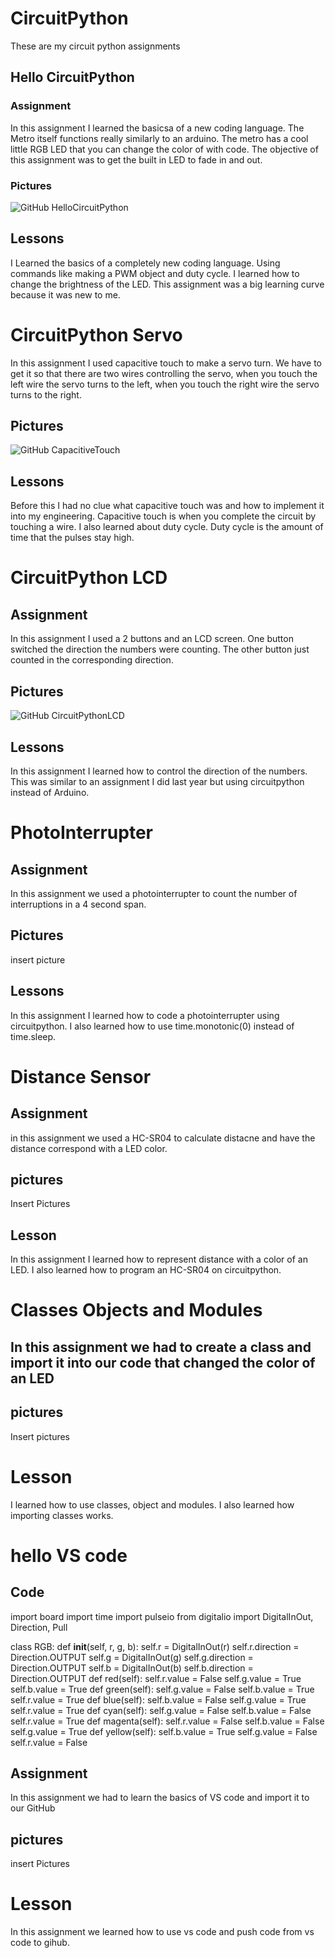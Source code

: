 # CircuitPython
These are my circuit python assignments

## Hello CircuitPython

### Assignment
In this assignment I learned the basicsa of a new coding language. The Metro itself functions really similarly to an arduino. The metro has a cool little RGB LED that you can change the color of with code. The objective of this assignment was to get the built in LED to fade in and out. 

### Pictures 
![GitHub HelloCircuitPython](Media/HelloCircuitPython.png)


## Lessons
I Learned the basics of a completely new coding language. Using commands like making a PWM object and duty cycle. I learned how to change the brightness of the LED. This assignment was a big learning curve because it was new to me. 

# CircuitPython Servo
In this assignment I used capacitive touch to make a servo turn. We have to get it so that there are two wires controlling the servo, when you touch the left wire the servo turns to the left, when you touch the right wire the servo turns to the right. 
## Pictures

![GitHub CapacitiveTouch](Media/CapacitiveTouch.png)

## Lessons
Before this I had no clue what capacitive touch was and how to implement it into my engineering. Capacitive touch is when you complete the circuit by touching a wire. I also learned about duty cycle. Duty cycle is the amount of time that the pulses stay high.

# CircuitPython LCD

## Assignment 
In this assignment I used a 2 buttons and an LCD screen. One button switched the direction the numbers were counting. The other button just counted in the corresponding direction.

## Pictures
![GitHub CircuitPythonLCD](Media/CircuitPythonLCD.png)

## Lessons 
In this assignment I learned how to control the direction of the numbers. This was similar to an assignment I did last year but using circuitpython instead of Arduino.

# PhotoInterrupter

## Assignment 
In this assignment we used a photointerrupter to count the number of interruptions in a 4 second span.

## Pictures
insert picture

## Lessons
In this assignment I learned how to code a photointerrupter using circuitpython. I also learned how to use time.monotonic(0) instead of time.sleep.

# Distance Sensor

## Assignment
in this assignment we used a HC-SR04 to calculate distacne and have the distance correspond with a LED color.

## pictures
Insert Pictures

## Lesson
In this assignment I learned how to represent distance with a color of an LED. I also learned how to program an HC-SR04 on circuitpython.


# Classes Objects and Modules

## In this assignment we had to create a class and import it into our code that changed the color of an LED

## pictures

Insert pictures

# Lesson 
I learned how to use classes, object and modules. I also learned how importing classes works.

# hello VS code

## Code
import board
import time
import pulseio
from digitalio import DigitalInOut, Direction, Pull



class RGB:
    def __init__(self, r, g, b):
        self.r = DigitalInOut(r)
        self.r.direction = Direction.OUTPUT
        self.g = DigitalInOut(g)
        self.g.direction = Direction.OUTPUT
        self.b = DigitalInOut(b)
        self.b.direction = Direction.OUTPUT
    def red(self):
        self.r.value = False
        self.g.value = True
        self.b.value = True
    def green(self):
        self.g.value = False
        self.b.value = True
        self.r.value = True
    def blue(self):
        self.b.value = False
        self.g.value = True
        self.r.value = True
    def cyan(self):
        self.g.value = False
        self.b.value = False
        self.r.value = True
    def magenta(self):
        self.r.value = False
        self.b.value = False
        self.g.value = True
    def yellow(self):
        self.b.value = True
        self.g.value = False
        self.r.value = False

## Assignment
In this assignment we had to learn the basics of VS code and import it to our GitHub

## pictures 
insert Pictures

# Lesson
In this assignment we learned how to use vs code and push code from vs code to gihub.


